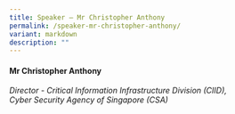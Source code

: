 ```yaml
---
title: Speaker – Mr Christopher Anthony
permalink: /speaker-mr-christopher-anthony/
variant: markdown
description: ""
---
```

#### **Mr Christopher Anthony**

*Director - Critical Information Infrastructure Division (CIID), <br> Cyber Security Agency of Singapore (CSA)*